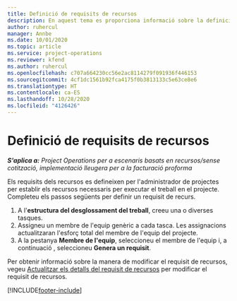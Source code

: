 ```yaml
---
title: Definició de requisits de recursos
description: En aquest tema es proporciona informació sobre la definició de la informació dels requisits dels recursos.
author: ruhercul
manager: Annbe
ms.date: 10/01/2020
ms.topic: article
ms.service: project-operations
ms.reviewer: kfend
ms.author: ruhercul
ms.openlocfilehash: c707a664230cc56e2ac8114279f091936f446153
ms.sourcegitcommit: 4cf1dc1561b92fca4175f0b3813133c5e63ce8e6
ms.translationtype: HT
ms.contentlocale: ca-ES
ms.lasthandoff: 10/28/2020
ms.locfileid: "4126426"
---
```

# <a name="define-resource-requirements"></a>Definició de requisits de recursos

_**S'aplica a:** Project Operations per a escenaris basats en recursos/sense cotització, implementació lleugera per a la facturació proforma_

Els requisits dels recursos es defineixen per l'administrador de projectes per establir els recursos necessaris per executar el treball en el projecte. Completeu els passos següents per definir un requisit de recurs.

1.  A l'**estructura del desglossament del treball**, creeu una o diverses tasques.
2.  Assigneu un membre de l'equip genèric a cada tasca. Les assignacions actualitzaran l'esforç total del membre de l'equip del projecte.
3.  A la pestanya **Membre de l'equip**, seleccioneu el membre de l'equip i, a continuació , seleccioneu **Genera un requisit**.

Per obtenir informació sobre la manera de modificar el requisit de recursos, vegeu [Actualitzar els detalls del requisit de recursos](define-resource-requirements.md) per modificar el requisit de recursos.

[!INCLUDE[footer-include](../includes/footer-banner.md)]